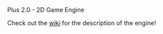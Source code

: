 Plus 2.0 - 2D Game Engine

Check out the [wiki](https://github.com/1Programm/PlusT/wiki) for the description of the engine!
